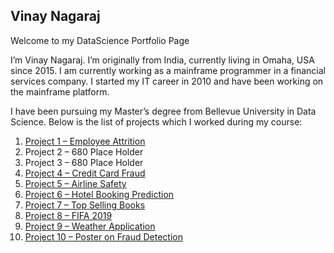 ## Vinay Nagaraj

Welcome to my DataScience Portfolio Page

I’m Vinay Nagaraj. I’m originally from India, currently living in Omaha, USA since 2015. I am currently working as a mainframe programmer in a financial services company. I started my IT career in 2010 and have been working on the mainframe platform.

I have been pursuing my Master’s degree from Bellevue University in Data Science. Below is the list of projects which I worked during my course:

1)	[Project 1 – Employee Attrition](https://github.com/vinaynagaraj88/vinaynagaraj88.github.io/tree/main/P1%20-%20Employee%20Attrition)
2)	Project 2 – 680 Place Holder
3)	Project 3 – 680 Place Holder
4)	[Project 4 – Credit Card Fraud](https://github.com/vinaynagaraj88/vinaynagaraj88.github.io/tree/main/P4%20-%20Credit%20Card%20Fraud)
5)	[Project 5 – Airline Safety](https://github.com/vinaynagaraj88/vinaynagaraj88.github.io/tree/main/P5%20-%20Airline%20Safety)
6)	[Project 6 – Hotel Booking Prediction](https://github.com/vinaynagaraj88/vinaynagaraj88.github.io/tree/main/P6%20-%20Hotel%20Booking%20Prediction)
7)	[Project 7 – Top Selling Books](https://github.com/vinaynagaraj88/vinaynagaraj88.github.io/tree/main/P7%20-%20Top%20Selling%20Books)
8)	[Project 8 – FIFA 2019](https://github.com/vinaynagaraj88/vinaynagaraj88.github.io/tree/main/P8%20-%20FIFA%202019)
9)	[Project 9 – Weather Application](https://github.com/vinaynagaraj88/vinaynagaraj88.github.io/tree/main/P9%20-%20Weather%20Application)
10)	[Project 10 – Poster on Fraud Detection](https://github.com/vinaynagaraj88/vinaynagaraj88.github.io/tree/main/P10%20-%20Poster%20on%20Fraud%20Detection)
